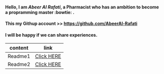 

#### Hello, I am *Abeer Al Rafati*, a Pharmacist who has an ambition to become a propramming master :bowtie: .


#### This my Githup account >> https://github.com/AbeerAl-Rafati


#### I will be happy if we can share experiences.


| content      | link                                                            |
| -----------  | ----------------------------------------------------------------|
| Readme1      |[Click HERE]( https://abeeral-rafati.github.io/Read_Note/Readme1)|
| Readme2      |[Click HERE](https://abeeral-rafati.github.io/Read_Note/Readme2) |

